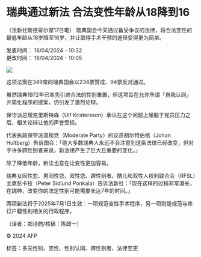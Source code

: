 # 瑞典通过新法 合法变性年龄从18降到16

（法新社斯德哥尔摩17日电） 瑞典国会今天通过备受争议的法律，将合法变性的最低年龄从18岁降至16岁，并让取得手术干预的途径变得更为简单。

发表时间： 18/04/2024 - 10:32  
更改时间： 18/04/2024 - 10:05  

![](https://s.rfi.fr/media/display/020b8dae-e6c1-11ee-a196-005056bfb2b6/w:980/p:16x9/img-default-RFI.jpg)

这项法案在349席的瑞典国会以234票赞成、94票反对通过。

虽然瑞典1972年已率先引进合法的性别重置，但这项旨在允许所谓「自我认同」并简化程序的提案，仍引发了激烈论辩。

保守派总理克里斯特森（Ulf Kristersson）承认在这个问题上屈服于党员压力之后，相关论辩让他的声誉受损。

代表执政保守派温和党（Moderate Party）的议员胡尔特伯格（Johan Hultberg）告诉国会：「绝大多数瑞典人永远不会注意到这条法律已经改变，但对于许多跨性别者来说，新法律产生了巨大且重要的变化。」

除了降低年龄，新法也意在让变性更加容易。

瑞典女同性恋、男同性恋、双性恋、跨性别者、酷儿和双性人权利联合会（RFSL）主席彭卡拉（Peter Sidlund Ponkala）告诉法新社：「现在这样的过程非常漫长，在瑞典，改变你的法定性别可能需要长达7年的时间。」

两项新法将于2025年7月1日生效：一项规范变性手术程序，另一项则是规范与修订户籍性别相关的行政程序。

（译者：郑诗韵/核稿：陈政一）

© 2024 AFP

标签：多元性别、变性、性别认同、跨性别者、法律变更